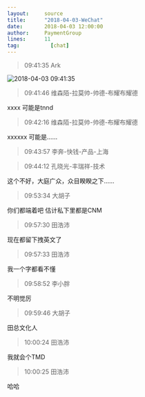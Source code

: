 ```yaml
---
layout:     source 
title:      "2018-04-03-WeChat"
date:       2018-04-03 12:00:00
author:     PaymentGroup
lines:      11 
tag:		  [chat]
---
```

> 09:41:35  Ark  
   
![2018-04-03 09:41:35](http://static.cocolian.cn/img/201804/20180403_094135.png) 
   
> 09:41:46  维森陌-拉莫帅-帅德-布耀布耀德  
   
xxxx 可能是tnnd   
   
> 09:42:16  维森陌-拉莫帅-帅德-布耀布耀德  
   
xxxxxx 可能是……  
   
> 09:43:57  李奔-快钱-产品-上海  
   
  
   
> 09:44:12  孔晓光-丰瑞祥-技术  
   
这个不好，大庭广众，众目睽睽之下……  
   
> 09:53:34  大胡子  
   
你们都端着吧 估计私下里都是CNM  
   
> 09:57:30  田浩沛  
   
现在都留下拽英文了  
   
> 09:57:33  田浩沛  
   
我一个字都看不懂  
   
> 09:58:52  李小胖  
   
不明觉厉  
   
> 09:59:46  大胡子  
   
田总文化人  
   
> 10:00:24  田浩沛  
   
我就会个TMD  
   
> 10:00:25  田浩沛  
   
哈哈  
   
